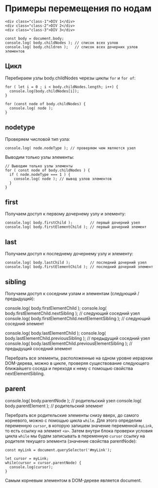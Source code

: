 # Примеры перемещения по нодам

    <div class="class-1">DIV 1</div>
    <div class="class-2">DIV 2</div>
    <div class="class-3">DIV 3</div>

    const body = document.body;
    console.log( body.childNodes ); // список всех узлов
    console.log( body.children );   // список всех дочерних узлов элементов

## Цикл

Перебираем узлы body.childNodes черезы циклы `for` и `for of`:

    for ( let i = 0 ; i < body.childNodes.length; i++) {
      console.log(body.childNodes[i]);
    }

    for (const node of body.childNodes) {
      console.log( node );
    }

## nodetype
Проверяем числовой тип узла:

    console.log( node.nodeType ); // проверяем чем является узел

Выводим только узлы элементы:

    // Выводим только узлы элементы
    for ( const node of body.childNodes ) {
      if ( node.nodeType === 1 ) {
        console.log( node ); // вывод узлов элементов
      }
    }

## first
Получаем доступ к первому дочернему узлу и элементу:

    console.log( body.firstChild );        // первый дочерний узел
    console.log( body.firstElementChild ); // первый дочерний элемент

## last
Получаем доступ к последнему дочернему узлу и элементу:

    console.log( body.lastChild );         // последний дочерний узел
    console.log( body.firstElementChild ); // последний дочерний элемент

## sibling
Получаем доступ к соседним узлам и элементам (следующий / предыдущий):

  console.log( body.firstElementChild );
  console.log( body.firstElementChild.nextSibling ); // следующий соседний узел
  console.log( body.firstElementChild.nextElementSibling ); // следующий соседний элемент

  console.log( body.lastElementChild );
  console.log( body.lastElementChild.previousSibling ); // предыдущий соседний узел
  console.log( body.lastElementChild.previousElementSibling ); // предыдущий соседний элемент

Перебрать все элементы, расположенные на одном уровне иерархии DOM-дерева, можно в цикле, проверяя существование следующего ближайшего соседа и переходя к нему с помощью свойства nextElementSibling.

## parent

  console.log( body.parentNode ); // родительский узел
  console.log( body.parentElement ); // родительский элемент

Перебрать все родительские элементы снизу вверх, до самого корневого, можно с помощью цикла `while`. Для этого определим переменную `cursor`, в которую запишем значение переменной `myLink`, то есть ссылку на элемент `<a>`. Затем внутри блока проверки условия цикла `while` мы будем записывать в переменную `cursor` ссылку на родителя текущего элемента (значение свойства parentNode):

    const myLink = document.querySelector('#myLink');

    let cursor = myLink;
    while(cursor = cursor.parentNode) {
      console.log(cursor);
    }

Самым корневым элементом в DOM-дереве является document.
